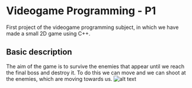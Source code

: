 # Videogame Programming - P1
First project of the videogame programming subject, in which we have made a small 2D game using C++.

## Basic description
The aim of the game is to survive the enemies that appear until we reach the final boss and destroy it. To do this we can move and we can shoot at the enemies, which are moving towards us. 
![alt text](https://github.com/PolCurto/ProgramacioVideojocs_P1/tree/master/Capturas/Captura_1.PNG?raw=true)
